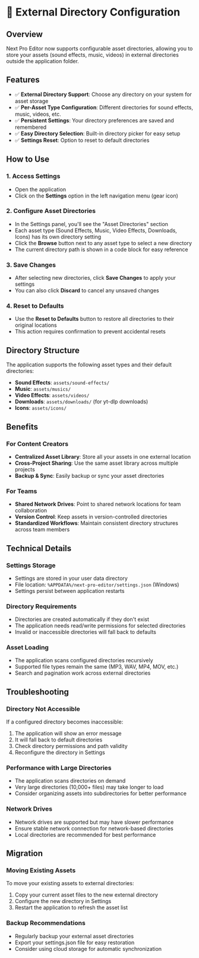 # 📁 External Directory Configuration

## Overview

Next Pro Editor now supports configurable asset directories, allowing you to store your assets (sound effects, music, videos) in external directories outside the application folder.

## Features

- ✅ **External Directory Support**: Choose any directory on your system for asset storage
- ✅ **Per-Asset Type Configuration**: Different directories for sound effects, music, videos, etc.
- ✅ **Persistent Settings**: Your directory preferences are saved and remembered
- ✅ **Easy Directory Selection**: Built-in directory picker for easy setup
- ✅ **Settings Reset**: Option to reset to default directories

## How to Use

### 1. Access Settings

- Open the application
- Click on the **Settings** option in the left navigation menu (gear icon)

### 2. Configure Asset Directories

- In the Settings panel, you'll see the "Asset Directories" section
- Each asset type (Sound Effects, Music, Video Effects, Downloads, Icons) has its own directory setting
- Click the **Browse** button next to any asset type to select a new directory
- The current directory path is shown in a code block for easy reference

### 3. Save Changes

- After selecting new directories, click **Save Changes** to apply your settings
- You can also click **Discard** to cancel any unsaved changes

### 4. Reset to Defaults

- Use the **Reset to Defaults** button to restore all directories to their original locations
- This action requires confirmation to prevent accidental resets

## Directory Structure

The application supports the following asset types and their default directories:

- **Sound Effects**: `assets/sound-effects/`
- **Music**: `assets/musics/`
- **Video Effects**: `assets/videos/`
- **Downloads**: `assets/downloads/` (for yt-dlp downloads)
- **Icons**: `assets/icons/`

## Benefits

### For Content Creators

- **Centralized Asset Library**: Store all your assets in one external location
- **Cross-Project Sharing**: Use the same asset library across multiple projects
- **Backup & Sync**: Easily backup or sync your asset directories

### For Teams

- **Shared Network Drives**: Point to shared network locations for team collaboration
- **Version Control**: Keep assets in version-controlled directories
- **Standardized Workflows**: Maintain consistent directory structures across team members

## Technical Details

### Settings Storage

- Settings are stored in your user data directory
- File location: `%APPDATA%/next-pro-editor/settings.json` (Windows)
- Settings persist between application restarts

### Directory Requirements

- Directories are created automatically if they don't exist
- The application needs read/write permissions for selected directories
- Invalid or inaccessible directories will fall back to defaults

### Asset Loading

- The application scans configured directories recursively
- Supported file types remain the same (MP3, WAV, MP4, MOV, etc.)
- Search and pagination work across external directories

## Troubleshooting

### Directory Not Accessible

If a configured directory becomes inaccessible:

1. The application will show an error message
2. It will fall back to default directories
3. Check directory permissions and path validity
4. Reconfigure the directory in Settings

### Performance with Large Directories

- The application scans directories on demand
- Very large directories (10,000+ files) may take longer to load
- Consider organizing assets into subdirectories for better performance

### Network Drives

- Network drives are supported but may have slower performance
- Ensure stable network connection for network-based directories
- Local directories are recommended for best performance

## Migration

### Moving Existing Assets

To move your existing assets to external directories:

1. Copy your current asset files to the new external directory
2. Configure the new directory in Settings
3. Restart the application to refresh the asset list

### Backup Recommendations

- Regularly backup your external asset directories
- Export your settings.json file for easy restoration
- Consider using cloud storage for automatic synchronization
